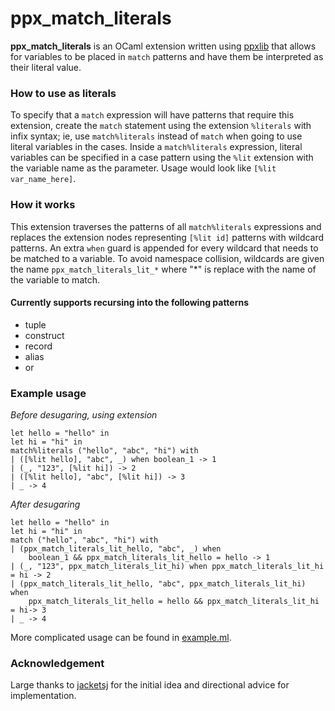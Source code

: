 # ppx\_match\_literals

**ppx\_match\_literals** is an OCaml extension written using [ppxlib](https://github.com/ocaml-ppx/ppxlib) 
that allows for variables to be placed in `match` patterns and have them be interpreted as their 
literal value.

### How to use as literals

To specify that a `match` expression will have patterns that require this extension, 
create the `match` statement using the extension `%literals` with infix syntax; 
ie, use `match%literals` instead of `match` when going to use literal variables in the cases.
Inside a `match%literals` expression, literal variables can be specified in a case pattern using the `%lit` 
extension with the variable name as the parameter. Usage would look like `[%lit var_name_here]`.

### How it works

This extension traverses the patterns of all `match%literals` expressions and replaces the extension nodes 
representing `[%lit id]` patterns with wildcard patterns. An extra `when` guard is appended for every 
wildcard that needs to be matched to a variable. To avoid namespace collision, wildcards are given 
the name `ppx_match_literals_lit_*` where "*" is replace with the name of the variable to match.

#### Currently supports recursing into the following patterns
* tuple
* construct
* record
* alias
* or


### Example usage

*Before desugaring, using extension*
```
let hello = "hello" in
let hi = "hi" in
match%literals ("hello", "abc", "hi") with
| ([%lit hello], "abc", _) when boolean_1 -> 1
| (_, "123", [%lit hi]) -> 2
| ([%lit hello], "abc", [%lit hi]) -> 3
| _ -> 4
```

*After desugaring*
```
let hello = "hello" in
let hi = "hi" in
match ("hello", "abc", "hi") with
| (ppx_match_literals_lit_hello, "abc", _) when 
    boolean_1 && ppx_match_literals_lit_hello = hello -> 1
| (_, "123", ppx_match_literals_lit_hi) when ppx_match_literals_lit_hi = hi -> 2
| (ppx_match_literals_lit_hello, "abc", ppx_match_literals_lit_hi) when 
    ppx_match_literals_lit_hello = hello && ppx_match_literals_lit_hi = hi-> 3
| _ -> 4
```

More complicated usage can be found in [example.ml](./example.ml).

### Acknowledgement
Large thanks to [jacketsj](https://github.com/jacketsj) for the initial idea and directional advice for implementation.
